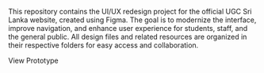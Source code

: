This repository contains the UI/UX redesign project for the official UGC Sri Lanka website, created using Figma. The goal is to modernize the interface, improve navigation, and enhance user experience for students, staff, and the general public. All design files and related resources are organized in their respective folders for easy access and collaboration.


View Prototype
